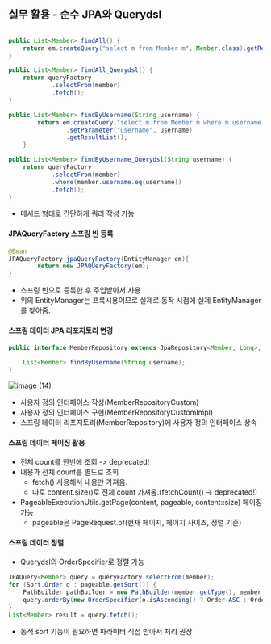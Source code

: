 ## 실무 활용 - 순수 JPA와 Querydsl


```java

public List<Member> findAll() {
    return em.createQuery("select m from Member m", Member.class).getResultList();
}

public List<Member> findAll_Querydsl() {
    return queryFactory
            .selectFrom(member)
            .fetch();
}

public List<Member> findByUsername(String username) {
        return em.createQuery("select m from Member m where m.username = :username", Member.class)
                .setParameter("username", username)
                .getResultList();
    }

public List<Member> findByUsername_Querydsl(String username) {
    return queryFactory
            .selectFrom(member)
            .where(member.username.eq(username))
            .fetch();
}

```

- 메서드 형태로 간단하게 쿼리 작성 가능

#### JPAQueryFactory 스프링 빈 등록
```java
@Bean
JPAQueryFactory jpaQueryFactory(EntityManager em){
		return new JPAQUeryFactory(em);
}
```

- 스프링 빈으로 등록한 후 주입받아서 사용
- 위의 EntityManager는 프록시용이므로 실제로 동작 시점에 실제 EntityManager를 찾아줌.


#### 스프링 데이터 JPA 리포지토리 변경

```java
public interface MemberRepository extends JpaRepository<Member, Long>, MemberRepositoryCustom {

    List<Member> findByUsername(String username);
}
```


![image (14)](https://user-images.githubusercontent.com/68267278/174636561-93463575-e370-4736-b2af-54e77e01a9c4.png)

- 사용자 정의 인터페이스 작성(MemberRepositoryCustom)
- 사용자 정의 인터페이스 구현(MemberRepositoryCustomImpl)
- 스프링 데이터 리포지토리(MemberRepository)에 사용자 정의 인터페이스 상속


#### 스프링 데이터 페이징 활용
- 전체 count를 한번에 조회 -> deprecated!
- 내용과 전체 count를 별도로 조회
    - fetch() 사용해서 내용만 가져옴.
    - 따로 content.size()로 전체 count 가져옴.(fetchCount() -> deprecated!)
- PageableExecutionUtils.getPage(content, pageable, content::size) 페이징 가능
    - pageable은 PageRequest.of(현재 페이지, 페이지 사이즈, 정렬 기준)

#### 스프링 데이터 정렬

- Querydsl의 OrderSpecifier로 정렬 가능
```java
JPAQuery<Member> query = queryFactory.selectFrom(member);
for (Sort.Order o : pageable.getSort()) {
    PathBuilder pathBuilder = new PathBuilder(member.getType(), member.getMetadata());
    query.orderBy(new OrderSpecifier(o.isAscending() ? Order.ASC : Order.DESC, pathBuilder.get(o.getProperty())));
}
List<Member> result = query.fetch();
```
- 동적 sort 기능이 필요하면 파라미터 직접 받아서 처리 권장